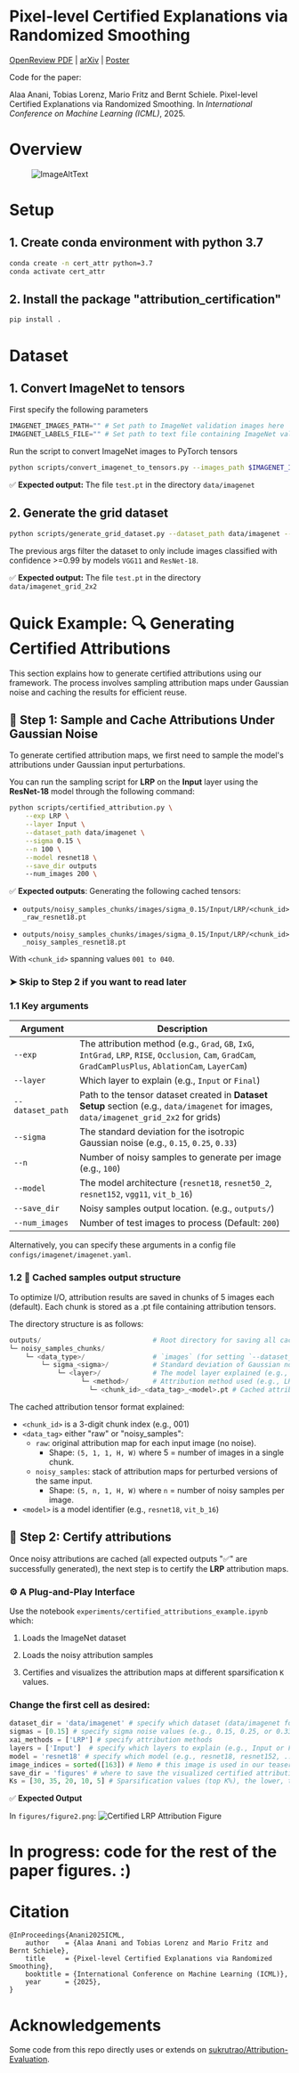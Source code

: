 # Pixel-level Certified Explanations via Randomized Smoothing 

[OpenReview PDF](https://openreview.net/pdf?id=NngoETL9IK) | [arXiv](https://arxiv.org/abs/2506.15499) | [Poster](https://icml.cc/media/PosterPDFs/ICML%202025/45484.png?t=1752244525.7101903)

Code for the paper: 

Alaa Anani, Tobias Lorenz, Mario Fritz and Bernt Schiele. Pixel-level Certified Explanations via Randomized Smoothing. In _International Conference on Machine Learning (ICML)_, 2025. 

# Overview 

<figure>
  <img src="images/ICML2025-Anani.png" alt="ImageAltText">
</figure>

# Setup

## 1. Create conda environment with python 3.7

```bash
conda create -n cert_attr python=3.7
conda activate cert_attr
```

## 2. Install the package "attribution_certification"

```bash
pip install .
```

# Dataset

## 1. Convert ImageNet to tensors

First specify the following parameters

```python
IMAGENET_IMAGES_PATH="" # Set path to ImageNet validation images here
IMAGENET_LABELS_FILE="" # Set path to text file containing ImageNet validation labels here, with each line containing space separated image file name and label ID
```

Run the script to convert ImageNet images to PyTorch tensors

```bash
python scripts/convert_imagenet_to_tensors.py --images_path $IMAGENET_IMAGES_PATH --labels_path $IMAGENET_LABELS_FILE --save_path data/imagenet
```

✅ **Expected output:** The file `test.pt` in the directory `data/imagenet`

## 2. Generate the grid dataset

```bash
python scripts/generate_grid_dataset.py --dataset_path data/imagenet --scale 2 --save_path data/imagenet_grid_2x2 --num_test_images 500 --conf_threshold 0.99 --models vgg11 resnet18 --cuda
```

The previous args filter the dataset to only include images classified with confidence >=0.99 by models `VGG11` and `ResNet-18`.

✅ **Expected output:** The file `test.pt` in the directory `data/imagenet_grid_2x2`

# Quick Example: 🔍 Generating Certified Attributions

This section explains how to generate certified attributions using our framework. The process involves sampling attribution maps under Gaussian noise and caching the results for efficient reuse.

## 🧪 Step 1: Sample and Cache Attributions Under Gaussian Noise

To generate certified attribution maps, we first need to sample the model's attributions under Gaussian input perturbations. 

You can run the sampling script for **LRP** on the **Input** layer using the **ResNet-18** model through the following command:

```bash
python scripts/certified_attribution.py \
    --exp LRP \
    --layer Input \
    --dataset_path data/imagenet \
    --sigma 0.15 \
    --n 100 \
    --model resnet18 \
    --save_dir outputs
    --num_images 200 \
```

✅ **Expected outputs**: Generating the following cached tensors:

- `outputs/noisy_samples_chunks/images/sigma_0.15/Input/LRP/<chunk_id>_raw_resnet18.pt`
  
- `outputs/noisy_samples_chunks/images/sigma_0.15/Input/LRP/<chunk_id>_noisy_samples_resnet18.pt`
  
With `<chunk_id>` spanning values `001 to 040`. 
  
### ➤ Skip to Step 2 if you want to read later

### 1.1 Key arguments

| Argument         | Description |
|------------------|-------------|
| `--exp`          | The attribution method (e.g., `Grad`, `GB`, `IxG`, `IntGrad`, `LRP`, `RISE`, `Occlusion`, `Cam`, `GradCam`, `GradCamPlusPlus`, `AblationCam`, `LayerCam`) |
| `--layer`        | Which layer to explain (e.g., `Input` or `Final`) |
| `--dataset_path` | Path to the tensor dataset created in **Dataset Setup** section (e.g., `data/imagenet` for images, `data/imagenet_grid_2x2` for grids) |
| `--sigma`        | The standard deviation for the isotropic Gaussian noise (e.g., `0.15`, `0.25`, `0.33`) |
| `--n`            | Number of noisy samples to generate per image (e.g., `100`) |
| `--model`        | The model architecture (`resnet18`, `resnet50_2`, `resnet152`, `vgg11`, `vit_b_16`) |
| `--save_dir`     | Noisy samples output location. (e.g., `outputs/`) |
| `--num_images`   | Number of test images to process (Default: `200`) |

Alternatively, you can specify these arguments in a config file `configs/imagenet/imagenet.yaml`.

### 1.2  💾 Cached samples output structure

To optimize I/O, attribution results are saved in chunks of 5 images each (default). Each chunk is stored as a .pt file containing attribution tensors.

The directory structure is as follows:

```python
outputs/                            # Root directory for saving all cached results
└─ noisy_samples_chunks/
    └─ <data_type>/                 # `images` (for setting `--dataset_path data/imagenet`) or `grid` (for setting `--dataset_path data/imagenet_grid_2x2`)
        └─ sigma_<sigma>/           # Standard deviation of Gaussian noise used (e.g., sigma_0.15)
            └─ <layer>/             # The model layer explained (e.g., Input or Final)
                  └─ <method>/      # Attribution method used (e.g., LRP)
                    └─ <chunk_id>_<data_tag>_<model>.pt # Cached attribution tensor
```

The cached attribution tensor format explained:
- `<chunk_id>` is a 3-digit chunk index (e.g., 001)   
- `<data_tag>` either "raw" or "noisy_samples":
   - `raw`: original attribution map for each input image (no noise).
      - Shape: `(5, 1, 1, H, W)` where 5 = number of images in a single chunk.
   - `noisy_samples`: stack of attribution maps for perturbed versions of the same input.
      - Shape: `(5, n, 1, H, W)` where `n` = number of noisy samples per image.
- `<model>` is a model identifier (e.g., `resnet18`, `vit_b_16`)

## 🧪 Step 2: Certify attributions 

Once noisy attributions are cached (all expected outputs "✅" are successfully generated), the next step is to certify the **LRP** attribution maps.

### ⚙️ A Plug-and-Play Interface

Use the notebook `experiments/certified_attributions_example.ipynb` which:

1. Loads the ImageNet dataset
   
2. Loads the noisy attribution samples
   
3. Certifies and visualizes the attribution maps at different sparsification `K` values.

### Change the first cell as desired:

```python
dataset_dir = 'data/imagenet' # specify which dataset (data/imagenet for images and data/imagenet_grid_2x2 for grids)
sigmas = [0.15] # specify sigma noise values (e.g., 0.15, 0.25, or 0.33) as long as the samples exist for such values
xai_methods = ['LRP'] # specify attribution methods
layers = ['Input']  # specify which layers to explain (e.g., Input or Final)
model = 'resnet18' # specify which model (e.g., resnet18, resnet152, ...etc)
image_indices = sorted([163]) # Nemo # this image is used in our teaser
save_dir = 'figures' # where to save the visualized certified attribution
Ks = [30, 35, 20, 10, 5] # Sparsification values (top K%), the lower, the more important a certified top K pixel is. All values get overlayed.
```

✅ **Expected Output**

In `figures/figure2.png`:
![Certified LRP Attribution Figure](images/figure2.png)

# In progress: code for the rest of the paper figures. :)


# Citation
```
@InProceedings{Anani2025ICML,
    author    = {Alaa Anani and Tobias Lorenz and Mario Fritz and Bernt Schiele},
    title     = {Pixel-level Certified Explanations via Randomized Smoothing},
    booktitle = {International Conference on Machine Learning (ICML)},
    year      = {2025},
}
```

# Acknowledgements
Some code from this repo directly uses or extends on [sukrutrao/Attribution-Evaluation](https://github.com/sukrutrao/Attribution-Evaluation).
